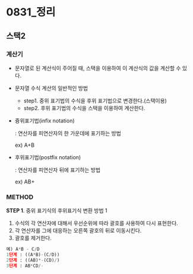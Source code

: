 # 0831_정리

## 스택2

### 계산기

- 문자열로 된 계산식이 주어질 때, 스택을 이용하여 이 계산식의 값을 계산할 수 있다.
- 문자열 수식 계산의 일반적인 방법
  - step1. 중위 표기법의 수식을 후위 표기법으로 변경한다.(스택이용)
  - step2. 후위 표기법의 수식을 스택을 이용하여 계산한다.



- 즁위표기법(infix notation)

  : 연산자를 피연산자의 한 가운데에 표기하는 방법

  ex) A+B

- 후위표기법(postfix notation)

  : 연산자를 피연산자 뒤에 표기하는 방법

  ex) AB+



### METHOD

**STEP 1**. 중위 표기식의 후위표기식 변환 방법 1

1. 수식의 각 연산자에 대해서 우선순위에 따라 괄호를 사용하여 다시 표현한다.
2. 각 연산자를 그에 대응하는 오른쪽 괄호의 뒤로 이동시킨다.
3. 괄호를 제거한다.

```python
예) A*B - C/D
1단계 : ((A*B)-(C/D))
2단계 : ((AB)*-(CD)/)
3단계 : AB*CD/-
```




